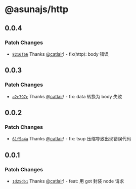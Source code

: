 # @asunajs/http

## 0.0.4

### Patch Changes

- [`8216f66`](https://github.com/asunajs/asuna/commit/8216f664c8eebd01c41df75def80e34dbabf0e46) Thanks [@catlair](https://github.com/catlair)! - fix(http): body 错误

## 0.0.3

### Patch Changes

- [`a2c797c`](https://github.com/asunajs/asuna/commit/a2c797c454fdfa5a1cde86a49c7946d189ef6a37) Thanks [@catlair](https://github.com/catlair)! - fix: data 转换为 body 失败

## 0.0.2

### Patch Changes

- [`61f5a4a`](https://github.com/asunajs/asuna/commit/61f5a4adace01a1a385c8707f7ceef30a4224cd1) Thanks [@catlair](https://github.com/catlair)! - fix: tsup 压缩导致出现错误代码

## 0.0.1

### Patch Changes

- [`1d25d51`](https://github.com/asunajs/asuna/commit/1d25d516d551dca5071911a4b81f5924583cb07a) Thanks [@catlair](https://github.com/catlair)! - feat: 用 got 封装 node 请求
